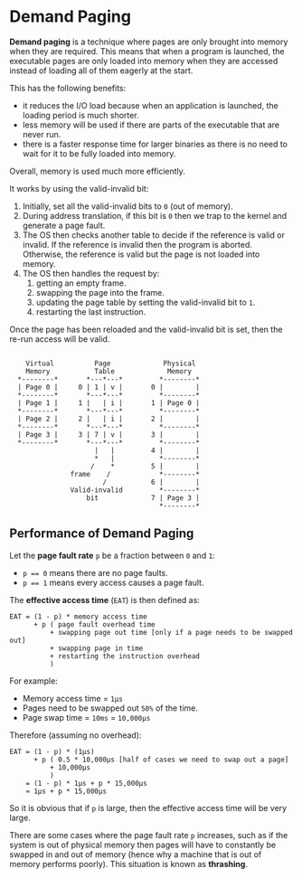 # Demand Paging

**Demand paging** is a technique where pages are only brought into memory when they are required. This means that when a program is launched, the executable pages are only loaded into memory when they are accessed instead of loading all of them eagerly at the start.

This has the following benefits:

- it reduces the I/O load because when an application is launched, the loading period is much shorter.
- less memory will be used if there are parts of the executable that are never run.
- there is a faster response time for larger binaries as there is no need to wait for it to be fully loaded into memory.

Overall, memory is used much more efficiently.

It works by using the valid-invalid bit:

1. Initially, set all the valid-invalid bits to `0` (out of memory).
2. During address translation, if this bit is `0` then we trap to the kernel and generate a page fault.
3. The OS then checks another table to decide if the reference is valid or invalid. If the reference is invalid then the program is aborted. Otherwise, the reference is valid but the page is not loaded into memory.
4. The OS then handles the request by:
    1. getting an empty frame.
    2. swapping the page into the frame.
    3. updating the page table by setting the valid-invalid bit to `1`.
    4. restarting the last instruction.

Once the page has been reloaded and the valid-invalid bit is set, then the re-run access will be valid.

```

    Virtual          Page             Physical
    Memory           Table             Memory
  *--------*       *---*---*         *--------*
  | Page 0 |     0 | 1 | v |       0 |        |
  *--------*       *---*---*         *--------*
  | Page 1 |     1 |   | i |       1 | Page 0 |
  *--------*       *---*---*         *--------*
  | Page 2 |     2 |   | i |       2 |        |
  *--------*       *---*---*         *--------*
  | Page 3 |     3 | 7 | v |       3 |        |
  *--------*       *---*---*         *--------*
                     |   |         4 |        |
                     *   |           *--------*
                    /    *         5 |        |
               frame    /            *--------*
                       /           6 |        |
               Valid-invalid         *--------*
                   bit             7 | Page 3 |
                                     *--------*

```

## Performance of Demand Paging

Let the **page fault rate** `p` be a fraction between `0` and `1`:

- `p == 0` means there are no page faults.
- `p == 1` means every access causes a page fault.

The **effective access time** (`EAT`) is then defined as:

```
EAT = (1 - p) * memory access time
      + p ( page fault overhead time
          + swapping page out time [only if a page needs to be swapped out]
          + swapping page in time
          + restarting the instruction overhead
          )
```

For example:

- Memory access time = `1µs`
- Pages need to be swapped out `50%` of the time.
- Page swap time = `10ms` = `10,000µs`

Therefore (assuming no overhead):

```
EAT = (1 - p) * (1µs)
      + p ( 0.5 * 10,000µs [half of cases we need to swap out a page]
          + 10,000µs
          )
    = (1 - p) * 1µs + p * 15,000µs
    ≈ 1µs + p * 15,000µs
```

So it is obvious that if `p` is large, then the effective access time will be very large.

There are some cases where the page fault rate `p` increases, such as if the system is out of physical memory then pages will have to constantly be swapped in and out of memory (hence why a machine that is out of memory performs poorly). This situation is known as **thrashing**.
